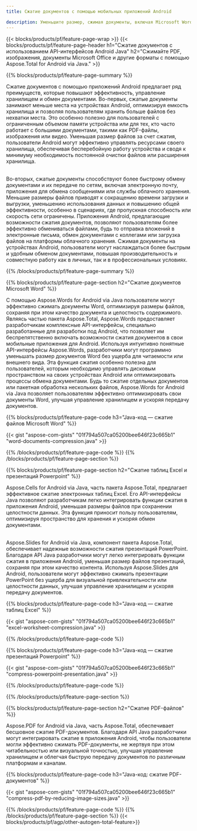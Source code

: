 ```yaml
---
title: Сжатие документов с помощью мобильных приложений Android

description: Уменьшите размер, сжимая документы, включая Microsoft Word, Excel, PowerPoint, PDF и изображения, через мобильное приложение. Проверьте результат сжатия онлайн.
---
```


{{< blocks/products/pf/feature-page-wrap >}}
{{< blocks/products/pf/feature-page-header h1="Сжатие документов с использованием API-интерфейсов Android Java" h2="Сжимайте PDF, изображения, документы Microsoft Office и другие форматы с помощью Aspose.Total for Android via Java." >}}

{{% blocks/products/pf/feature-page-summary %}}

Сжатие документов с помощью приложений Android предлагает ряд преимуществ, которые повышают эффективность, управление хранилищем и обмен документами. Во-первых, сжатые документы занимают меньше места на устройствах Android, оптимизируя емкость хранилища и позволяя пользователям хранить больше файлов без нехватки места. Это особенно полезно для пользователей с ограниченным объемом памяти устройства или для тех, кто часто работает с большими документами, такими как PDF-файлы, изображения или видео. Уменьшая размер файлов за счет сжатия, пользователи Android могут эффективно управлять ресурсами своего хранилища, обеспечивая бесперебойную работу устройства и сводя к минимуму необходимость постоянной очистки файлов или расширения хранилища. <br /><br />

Во-вторых, сжатые документы способствуют более быстрому обмену документами и их передаче по сетям, включая электронную почту, приложения для обмена сообщениями или службы облачного хранения. Меньшие размеры файлов приводят к сокращению времени загрузки и выгрузки, уменьшению использования данных и повышению общей эффективности, особенно в сценариях, где пропускная способность или скорость сети ограничены. Приложения Android, предлагающие возможности сжатия документов, позволяют пользователям более эффективно обмениваться файлами, будь то отправка вложений в электронные письма, обмен документами с коллегами или загрузка файлов на платформы облачного хранения. Сжимая документы на устройствах Android, пользователи могут наслаждаться более быстрым и удобным обменом документами, повышая производительность и совместную работу как в личных, так и в профессиональных условиях.

{{% /blocks/products/pf/feature-page-summary  %}}

{{% blocks/products/pf/feature-page-section  h2="Сжатие документов Microsoft Word" %}}

С помощью Aspose.Words for Android via Java пользователи могут эффективно сжимать документы Word, оптимизируя размеры файлов, сохраняя при этом качество документа и целостность содержимого. Являясь частью пакета Aspose.Total, Aspose.Words предоставляет разработчикам комплексные API-интерфейсы, специально разработанные для разработки под Android, что позволяет им беспрепятственно включать возможности сжатия документов в свои мобильные приложения для Android. Используя интуитивно понятные API-интерфейсы Aspose.Words, разработчики могут программно уменьшать размер документов Word без ущерба для читаемости или внешнего вида. Эта функция сжатия особенно полезна для пользователей, которым необходимо управлять дисковым пространством на своих устройствах Android или оптимизировать процессы обмена документами. Будь то сжатие отдельных документов или пакетная обработка нескольких файлов, Aspose.Words for Android via Java позволяет пользователям эффективно оптимизировать свои документы Word, улучшая управление хранилищем и ускоряя передачу документов.

{{% blocks/products/pf/feature-page-code h3="Java-код — сжатие файлов Microsoft Word" %}}

{{< gist "aspose-com-gists" "01f794a507ca05200bee646f23c665b1" "word-documents-compression.java" >}}

{{% /blocks/products/pf/feature-page-code  %}}
{{% /blocks/products/pf/feature-page-section %}}

{{% blocks/products/pf/feature-page-section  h2="Сжатие таблиц Excel и презентаций Powerpoint" %}}

Aspose.Cells for Android via Java, часть пакета Aspose.Total, предлагает эффективное сжатие электронных таблиц Excel. Его API-интерфейсы Java позволяют разработчикам легко интегрировать функции сжатия в приложения Android, уменьшая размеры файлов при сохранении целостности данных. Эта функция приносит пользу пользователям, оптимизируя пространство для хранения и ускоряя обмен документами. <br /><br />

Aspose.Slides for Android via Java, компонент пакета Aspose.Total, обеспечивает надежные возможности сжатия презентаций PowerPoint. Благодаря API Java разработчики могут легко интегрировать функции сжатия в приложения Android, уменьшая размер файлов презентаций, сохраняя при этом качество контента. Используя Aspose.Slides для Android, пользователи могут эффективно сжимать презентации PowerPoint без ущерба для визуальной привлекательности или целостности данных, улучшая управление хранилищем и ускоряя передачу документов.

{{% blocks/products/pf/feature-page-code h3="Java-код — сжатие таблиц Excel" %}}

{{< gist "aspose-com-gists" "01f794a507ca05200bee646f23c665b1" "excel-worksheet-compression.java" >}}

{{% /blocks/products/pf/feature-page-code  %}}

{{% blocks/products/pf/feature-page-code h3="Java-код — сжатие презентаций Powerpoint" %}}

{{< gist "aspose-com-gists" "01f794a507ca05200bee646f23c665b1" "compress-powerpoint-presentation.java" >}}

{{% /blocks/products/pf/feature-page-code  %}}

{{% /blocks/products/pf/feature-page-section %}}

{{% blocks/products/pf/feature-page-section  h2="Сжатие PDF-файлов" %}}

Aspose.PDF for Android via Java, часть Aspose.Total, обеспечивает бесшовное сжатие PDF-документов. Благодаря API Java разработчики могут интегрировать сжатие в приложения Android, чтобы пользователи могли эффективно сжимать PDF-документы, не жертвуя при этом читабельностью или визуальной точностью, улучшая управление хранилищем и облегчая быструю передачу документов по различным платформам и каналам.

{{% blocks/products/pf/feature-page-code h3="Java-код: сжатие PDF-документов" %}}

{{< gist "aspose-com-gists" "01f794a507ca05200bee646f23c665b1" "compress-pdf-by-reducing-image-sizes.java" >}}

{{% /blocks/products/pf/feature-page-code  %}}
{{% /blocks/products/pf/feature-page-section %}}
{{< blocks/products/pf/agp/other-autogen-total-feature>}}